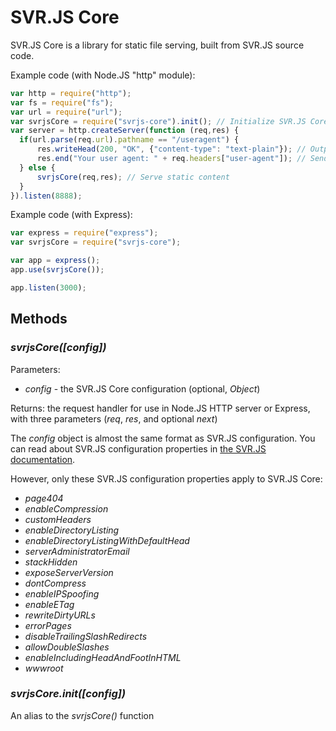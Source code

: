 # SVR.JS Core

SVR.JS Core is a library for static file serving, built from SVR.JS source code.

Example code (with Node.JS "http" module):
```javascript
var http = require("http");
var fs = require("fs");
var url = require("url");
var svrjsCore = require("svrjs-core").init(); // Initialize SVR.JS Core
var server = http.createServer(function (req,res) {
  if(url.parse(req.url).pathname == "/useragent") {
	  res.writeHead(200, "OK", {"content-type": "text-plain"}); // Output as plain text
	  res.end("Your user agent: " + req.headers["user-agent"]); // Send user agent
  } else {
      svrjsCore(req,res); // Serve static content
  }
}).listen(8888);
```

Example code (with Express):
```javascript
var express = require("express");
var svrjsCore = require("svrjs-core");

var app = express();
app.use(svrjsCore());

app.listen(3000);
```

## Methods

### *svrjsCore([config])*

Parameters:

- *config* - the SVR.JS Core configuration (optional, *Object*)

Returns: the request handler for use in Node.JS HTTP server or Express, with three parameters (*req*, *res*, and optional *next*)

The *config* object is almost the same format as SVR.JS configuration. You can read about SVR.JS configuration properties in [the SVR.JS documentation](https://svrjs.org/docs/config/configuration).

However, only these SVR.JS configuration properties apply to SVR.JS Core:
- *page404*
- *enableCompression*
- *customHeaders*
- *enableDirectoryListing*
- *enableDirectoryListingWithDefaultHead*
- *serverAdministratorEmail*
- *stackHidden*
- *exposeServerVersion*
- *dontCompress*
- *enableIPSpoofing*
- *enableETag*
- *rewriteDirtyURLs*
- *errorPages*
- *disableTrailingSlashRedirects*
- *allowDoubleSlashes*
- *enableIncludingHeadAndFootInHTML*
- *wwwroot*

### *svrjsCore.init([config])*

An alias to the *svrjsCore()* function